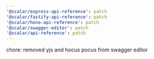 ```yaml
---
'@scalar/express-api-reference': patch
'@scalar/fastify-api-reference': patch
'@scalar/hono-api-reference': patch
'@scalar/swagger-editor': patch
'@scalar/api-reference': patch
---
```


chore: removed yjs and hocus pocus from swagger editor
